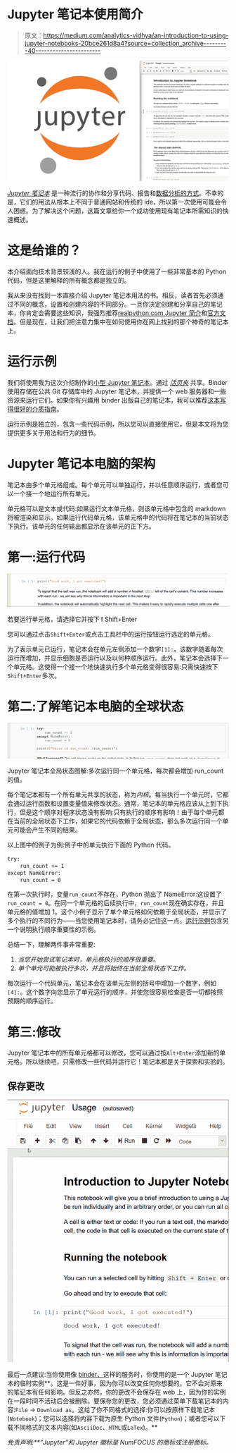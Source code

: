 # Jupyter 笔记本使用简介

> 原文：<https://medium.com/analytics-vidhya/an-introduction-to-using-jupyter-notebooks-20bce261d8a4?source=collection_archive---------40----------------------->

![](img/d1127122f9681143a44db034dff2de89.png)

[*Jupyter 笔记本*](https://jupyter.org/) 是一种流行的协作和分享代码、报告和[数据分析的方式](https://towardsdatascience.com/an-extensive-guide-to-exploratory-data-analysis-ddd99a03199e)。不幸的是，它们的用法从根本上不同于普通网站和传统的 ide，所以第一次使用可能会令人困惑。为了解决这个问题，这篇文章给你一个成功使用现有笔记本所需知识的快速概述。

# 这是给谁的？

本介绍面向技术背景较浅的人。我在运行的例子中使用了一些非常基本的 Python 代码，但是这里解释的所有概念都是独立的。

我从来没有找到一本直接介绍 Jupyter 笔记本用法的书。相反，读者首先必须通过不同的概念，设置和创建内容的不同部分。一旦你决定创建和分享自己的笔记本，你肯定会需要这些知识，我强烈推荐[realpython.com Jupyter 简介](https://realpython.com/jupyter-notebook-introduction/)和[官方文档](https://jupyter.org/documentation)。但是现在，让我们把注意力集中在如何使用你在网上找到的那个神奇的笔记本上。

# 运行示例

我们将使用我为这次介绍制作的[小型 Jupyter 笔记本](https://mybinder.org/v2/gl/lemberger%2Fjupyter-introduction/master?filepath=Usage.ipynb)。通过 [*活页夹*](https://mybinder.org/) 共享。Binder 使用存储在公共 Git 存储库中的 Jupyter 笔记本，并提供一个 web 服务器和一些资源来运行它们。如果你有兴趣用 binder 出版自己的笔记本，我可以推荐[这本写得很好的介质指南](/@leggomymego/lessons-learned-pushing-a-deep-learning-model-to-production-d6c6d198a7d8)。

运行示例是独立的，包含一些代码示例，所以您可以直接使用它，但是本文将为您提供更多关于用法和行为的细节。

# Jupyter 笔记本电脑的架构

笔记本由多个单元格组成。每个单元可以单独运行，并以任意顺序运行，或者您可以一个接一个地运行所有单元。

单元格可以是文本或代码:如果运行文本单元格，则该单元格中包含的 markdown 将被渲染和显示。如果运行代码单元格，该单元格中的代码将在笔记本的当前状态下执行。该单元的任何输出都显示在该单元的正下方。

# 第一:运行代码

![](img/e42f4489cb541911cf8cf5a3100d33ae.png)

若要运行单元格，请选择它并按下⇑Shift+Enter

您可以通过点击`Shift+Enter`或点击工具栏中的运行按钮运行选定的单元格。

为了表示单元已运行，笔记本会在单元左侧添加一个数字`[1]:`。该数字随着每次运行而增加，并显示细胞是否运行以及以何种顺序运行。此外，笔记本会选择下一个单元格。这使得一个接一个地快速执行多个单元格变得很容易:只需快速按下`Shift+Enter`多次。

# 第二:了解笔记本电脑的全球状态

![](img/9827a9cf779a5556a96464776b18047d.png)

Jupyter 笔记本全局状态图解:多次运行同一个单元格，每次都会增加 run_count 的值。

每个笔记本都有一个所有单元共享的状态，称为*内核*。每当执行一个单元时，它都会通过运行函数和设置变量值来修改状态。通常，笔记本的单元格应该从上到下执行，但是这个顺序对程序状态没有影响:只有执行的顺序有影响！由于每个单元都在当前的全局状态下工作，如果它的代码依赖于全局状态，那么多次运行同一个单元可能会产生不同的结果。

以上图中的例子为例:例子中的单元执行下面的 Python 代码。

```
try:
    run_count += 1
except NameError:
    run_count = 0
```

在第一次执行时，变量`run_count`不存在，Python 抛出了 NameError:这设置了`run_count = 0`。在同一个单元格的后续执行中，`run_count`现在确实存在，并且单元格的值增加 1。这个小例子显示了单个单元格如何依赖于全局状态，并显示了多个执行的不同行为——当您使用笔记本时，请务必记住这一点。[运行示例](https://mybinder.org/v2/gl/lemberger%2Fjupyter-introduction/master?filepath=Usage.ipynb)包含另一个说明执行顺序重要性的示例。

总结一下，理解两件事非常重要:

1.  *当您开始尝试笔记本时，单元格执行的顺序很重要。*
2.  *单个单元可能被执行多次，并且将始终在当前全局状态下工作。*

每次运行一个代码单元，笔记本会在该单元左侧的括号中增加一个数字，例如`[4]:`。这个数字向您显示了单元运行的顺序，并使您很容易检查是否一切都按照预期的顺序运行。

# 第三:修改

Jupyter 笔记本中的所有单元格都可以修改，您可以通过按`Alt+Enter`添加新的单元格。所以继续吧，只需修改一些代码并运行它！笔记本都是关于探索和实验的。

## 保存更改

![](img/835c91a003c510d47ff18661c01fec24.png)

最后一点建议:当你使用像 [binder、](http://mybinder.org/)这样的服务时，你使用的是一个 Jupyter 笔记本的临时实例**。这是一件好事，因为你可以改变任何你想要的，它不会对原来的笔记本有任何影响。但反之亦然，你的更改不会保存在 web 上，因为你的实例在一段时间不活动后会被删除。要保存您的更改，您必须通过菜单下载笔记本的内容:`File` → `Download as`。这给了你不同格式的选择:你可以按原样下载笔记本(`Notebook`)；您可以选择将内容下载为原生 Python 文件(`Python`)；或者您可以下载不同格式的文本内容(如`AsciiDoc`、`HTML`或`LaTex`)。**

*免责声明:**“Jupyter”和 Jupyter 徽标是 NumFOCUS 的商标或注册商标。*